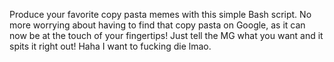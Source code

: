 Produce your favorite copy pasta memes with this simple Bash script. No more worrying about having to find that copy pasta on Google, as it can now be at the touch of your fingertips! Just tell the MG what you want and it spits it right out! Haha I want to fucking die lmao.
